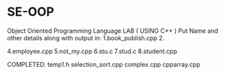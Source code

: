 # SE-OOP
Object Oriented Programming Language LAB ( USING C++ )
Put Name and other details along with output in:
1.book_publish.cpp
2.

4.employee.cpp
5.not_my.cpp
6.stu.c
7.stud.c
8.student.cpp

COMPLETED:
temp1.h
selection_sort.cpp
complex.cpp
cpparray.cpp
